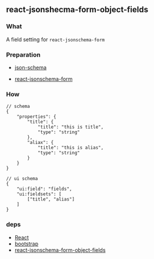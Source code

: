 ## react-jsonshecma-form-object-fields

### What

A field setting for `react-jsonschema-form`

### Preparation

- [json-schema](http://json-schema.org/)

- [react-jsonschema-form](https://github.com/mozilla-services/react-jsonschema-form)

### How

```
// schema
{
    "properties": {
        "title": {
            "title": "this is title",
            "type": "string"
        },
        "aliax": {
            "title": "this is alias",
            "type": "string"
        }
    }
}

// ui schema
{
    "ui:field": "fields",
    "ui:fieldsets": [
		["title", "alias"]
	]
}
```


### deps

- [React](https://github.com/facebook/react)
- [bootstrap](https://github.com/twbs/bootstrap)
- [react-jsonschema-form-object-fields](https://github.com/mozilla-services/react-jsonschema-form)

